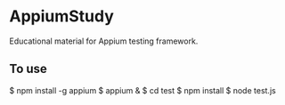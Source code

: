 AppiumStudy
===========

Educational material for Appium testing framework.

To use
------

$ npm install -g appium
$ appium &
$ cd test
$ npm install
$ node test.js
